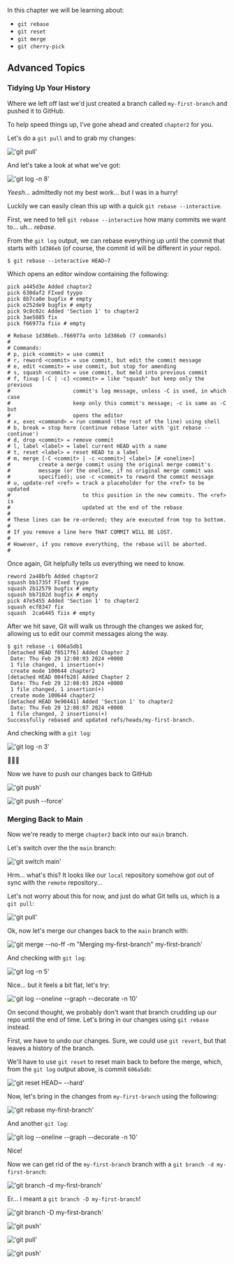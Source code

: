 <!--
  <<< Author notes: Step 1 >>>
  Choose 3-5 steps for your course.
  The first step is always the hardest, so pick something easy!
  Link to docs.github.com for further explanations.
  Encourage users to open new tabs for steps!
-->

In this chapter we will be learning about:

* `git rebase`
* `git reset`
* `git merge`
* `git cherry-pick`

## Advanced Topics

### Tidying Up Your History

Where we left off last we'd just created a branch called `my-first-branch` and pushed it to GitHub.

To help speed things up, I've gone ahead and created `chapter2` for you.

Let's do a `git pull` and to grab my changes:

<!-- ```shell
$ git pull
``` -->

!['git pull'](/images/2-step-shell-0.svg)

And let's take a look at what we've got:

<!-- ```shell
$ git log -n 8
``` -->

!['git log -n 8'](/images/2-step-shell-1.svg)

*Yeesh...* admittedly not my best work... but I was in a hurry!

Luckily we can easily clean this up with a quick `git rebase --interactive`.

First, we need to tell `git rebase --interactive` how many commits we want to... uh... *rebase*.

From the `git log` output, we can rebase everything up until the commit that starts with `1d386eb` (of course, the commit id will be different in *your* repo).

```shell
$ git rebase --interactive HEAD~7
```

Which opens an editor window containing the following:

```shell
pick a445d3e Added chaptor2
pick 630daf2 FIxed tyypo
pick 8b7ca0e bugfix # empty
pick e252de9 bugfix # empty
pick 9c8c02c Added 'Section 1' to chapter2
pick 3ae5885 fix
pick f66977a fiix # empty

# Rebase 1d386eb..f66977a onto 1d386eb (7 commands)
#
# Commands:
# p, pick <commit> = use commit
# r, reword <commit> = use commit, but edit the commit message
# e, edit <commit> = use commit, but stop for amending
# s, squash <commit> = use commit, but meld into previous commit
# f, fixup [-C | -c] <commit> = like "squash" but keep only the previous
#                    commit's log message, unless -C is used, in which case
#                    keep only this commit's message; -c is same as -C but
#                    opens the editor
# x, exec <command> = run command (the rest of the line) using shell
# b, break = stop here (continue rebase later with 'git rebase --continue')
# d, drop <commit> = remove commit
# l, label <label> = label current HEAD with a name
# t, reset <label> = reset HEAD to a label
# m, merge [-C <commit> | -c <commit>] <label> [# <oneline>]
#         create a merge commit using the original merge commit's
#         message (or the oneline, if no original merge commit was
#         specified); use -c <commit> to reword the commit message
# u, update-ref <ref> = track a placeholder for the <ref> to be updated
#                       to this position in the new commits. The <ref> is
#                       updated at the end of the rebase
#
# These lines can be re-ordered; they are executed from top to bottom.
#
# If you remove a line here THAT COMMIT WILL BE LOST.
#
# However, if you remove everything, the rebase will be aborted.
#
```

Once again, Git helpfully tells us everything we need to know.

```shell
reword 2a48bfb Added chaptor2
squash bb1735f FIxed tyypo
squash 2b12579 bugfix # empty
squash bb7102d bugfix # empty
pick 47e5455 Added 'Section 1' to chapter2
squash ecf8347 fix
squash  2ca6445 fiix # empty
```

After we hit save, Git will walk us through the changes we asked for, allowing us to edit our commit messages along the way.

```shell
$ git rebase -i 606a5db1
[detached HEAD f0517f6] Added Chapter 2
 Date: Thu Feb 29 12:08:03 2024 +0000
 1 file changed, 1 insertion(+)
 create mode 100644 chapter2
[detached HEAD 004fb28] Added Chapter 2
 Date: Thu Feb 29 12:08:03 2024 +0000
 1 file changed, 1 insertion(+)
 create mode 100644 chapter2
[detached HEAD 9e90441] Added 'Section 1' to chapter2
 Date: Thu Feb 29 12:08:07 2024 +0000
 1 file changed, 2 insertions(+)
Successfully rebased and updated refs/heads/my-first-branch.
```

And checking with a `git log`:

!['git log -n 3'](/images/2-step-shell-2.svg)

🤌🤌🤌

Now we have to push our changes back to GitHub

!['git push'](/images/2-step-shell-3.svg)

!['git push --force'](/images/2-step-shell-4.svg)

### Merging Back to Main

Now we're ready to merge `chapter2` back into our `main` branch.

Let's switch over the the `main` branch:

!['git switch main'](/images/2-step-shell-5.svg)

Hrm... what's this?  It looks like our `local` repository somehow got out of sync with the `remote` repository...

Let's not worry about this for now, and just do what Git tells us, which is a `git pull`:

!['git pull'](/images/2-step-shell-6.svg)

Ok, now let's merge our changes back to the `main` branch with:

!['git merge --no-ff -m "Merging my-first-branch" my-first-branch'](/images/2-step-shell-7.svg)

And checking with `git log`:

!['git log -n 5'](/images/2-step-shell-8.svg)

Nice... but it feels a bit flat, let's try:

!['git log --oneline --graph --decorate -n 10'](/images/2-step-shell-9.svg)

On second thought, we probably don't want that branch crudding up our repo until the end of time.  Let's bring in our changes using `git rebase` instead.

First, we have to undo our changes.  Sure, we could use `git revert`, but that leaves a history of the branch.

We'll have to use `git reset` to reset main back to before the merge, which, from the `git log` output above, is commit `606a5db`:

!['git reset HEAD~ --hard'](/images/2-step-shell-10.svg)

Now, let's bring in the changes from `my-first-branch` using the following:

!['git rebase my-first-branch'](/images/2-step-shell-11.svg)

And another `git log`:

!['git log --oneline --graph --decorate -n 10'](/images/2-step-shell-12.svg)

Nice!

Now we can get rid of the `my-first-branch` branch with a `git branch -d my-first-branch`:

!['git branch -d my-first-branch'](/images/2-step-shell-13.svg)

Er... I meant a `git branch -D my-first-branch`!

!['git branch -D my-first-branch'](/images/2-step-shell-14.svg)

!['git push'](/images/2-step-shell-15.svg)

!['git pull'](/images/2-step-shell-16.svg)

!['git push'](/images/2-step-shell-17.svg)
